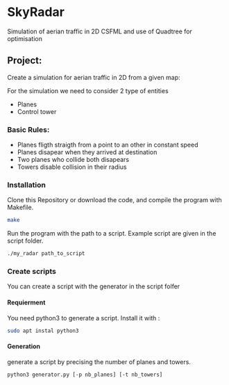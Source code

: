 # SkyRadar

Simulation of aerian traffic in 2D CSFML and use of Quadtree for optimisation

## Project:

Create a simulation for aerian traffic in 2D from a given map:

For the simulation we need to consider 2 type of entities
- Planes
- Control tower

### Basic Rules:
 - Planes fligth straigth from a point to an other in constant speed
 - Planes disapear when they arrived at destination
 - Two planes who collide both disapears
 - Towers disable collision in their radius

### Installation
 Clone this Repository or download the code, and compile the program with Makefile.

 ~~~bash
 make
 ~~~

 Run the program with the path to a script. Example script are given in the script folder.
 ~~~bash
 ./my_radar path_to_script
 ~~~

### Create scripts
 You can create a script with the generator in the script folfer

#### Requierment
 You need python3 to generate a script.
 Install it with :
 ~~~bash
 sudo apt instal python3
 ~~~
 #### Generation
 generate a script by precising the number of planes and towers.

 ~~~bash
 python3 generator.py [-p nb_planes] [-t nb_towers]
 ~~~

